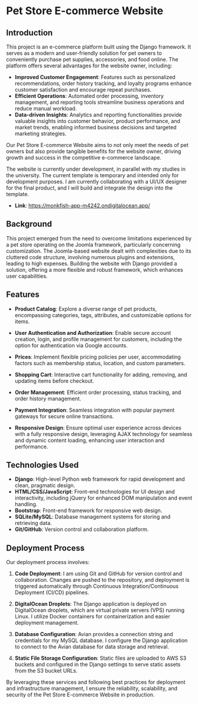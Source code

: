 # Pet Store E-commerce Website

## Introduction

This project is an e-commerce platform built using the Django framework. It serves as a modern and user-friendly solution for pet owners to conveniently purchase pet supplies, accessories, and food online. The platform offers several advantages for the website owner, including:

- **Improved Customer Engagement**: Features such as personalized recommendations, order history tracking, and loyalty programs enhance customer satisfaction and encourage repeat purchases.
- **Efficient Operations**: Automated order processing, inventory management, and reporting tools streamline business operations and reduce manual workload.
- **Data-driven Insights**: Analytics and reporting functionalities provide valuable insights into customer behavior, product performance, and market trends, enabling informed business decisions and targeted marketing strategies.

Our Pet Store E-commerce Website aims to not only meet the needs of pet owners but also provide tangible benefits for the website owner, driving growth and success in the competitive e-commerce landscape.

The website is currently under development, in parallel with my studies in the university. The current template is temporary and intended only for development purposes. I am currently collaborating with a UI/UX designer for the final product, and I will build and integrate the design into the template.

- **Link**: https://monkfish-app-m4242.ondigitalocean.app/

## Background

This project emerged from the need to overcome limitations experienced by a pet store operating on the Joomla framework, particularly concerning customization. The Joomla-based website dealt with complexities due to its cluttered code structure, involving numerous plugins and extensions, leading to high expenses. Building the website with Django provided a solution, offering a more flexible and robust framework, which enhances user capabilities.

## Features

- **Product Catalog**: Explore a diverse range of pet products, encompassing categories, tags, attributes, and customizable options for items.

- **User Authentication and Authorization**: Enable secure account creation, login, and profile management for customers, including the option for authentication via Google accounts.

- **Prices**:  Implement flexible pricing policies per user, accommodating factors such as membership status, location, and custom parameters.

- **Shopping Cart**: Interactive cart functionality for adding, removing, and updating items before checkout.

- **Order Management**: Efficient order processing, status tracking, and order history management.

- **Payment Integration**: Seamless integration with popular payment gateways for secure online transactions.

- **Responsive Design**: Ensure optimal user experience across devices with a fully responsive design, leveraging AJAX technology for seamless and dynamic content loading, enhancing user interaction and performance.

## Technologies Used

- **Django**: High-level Python web framework for rapid development and clean, pragmatic design.
- **HTML/CSS/JavaScript**: Front-end technologies for UI design and interactivity, including jQuery for enhanced DOM manipulation and event handling.
- **Bootstrap**: Front-end framework for responsive web design.
- **SQLite/MySQL**: Database management systems for storing and retrieving data.
- **Git/GitHub**: Version control and collaboration platform.


## Deployment Process

Our deployment process involves:

1. **Code Deployment**: I am using Git and GitHub for version control and collaboration. Changes are pushed to the repository, and deployment is triggered automatically through Continuous Integration/Continuous Deployment (CI/CD) pipelines.

2. **DigitalOcean Droplets**: The Django application is deployed on DigitalOcean droplets, which are virtual private servers (VPS) running Linux. I utilize Docker containers for containerization and easier deployment management.

3. **Database Configuration**: Avian provides a connection string and credentials for my MySQL database. I configure the Django application to connect to the Avian database for data storage and retrieval.

4. **Static File Storage Configuration**: Static files are uploaded to AWS S3 buckets and configured in the Django settings to serve static assets from the S3 bucket URLs.

By leveraging these services and following best practices for deployment and infrastructure management, I ensure the reliability, scalability, and security of the Pet Store E-commerce Website in production.

